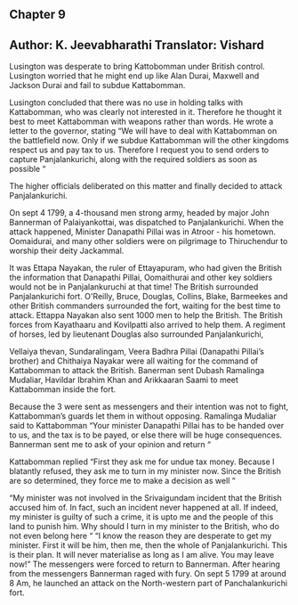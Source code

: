 ## Chapter 9
Author: K. Jeevabharathi
Translator: Vishard
---  
Lusington was desperate to bring Kattobomman under British control. Lusington worried that he might end up like Alan Durai, Maxwell and Jackson Durai and fail to subdue Kattabomman. 

Lusington concluded that there was no use in holding talks with Kattabomman, who was clearly not interested in it. Therefore he thought it best to meet Kattabomman with weapons rather than words. He wrote a letter to the governor, stating “We will have to deal with Kattabomman on the battlefield now. Only if we subdue Kattabomman will the other kingdoms respect us and pay tax to us. Therefore I request you to send orders to capture Panjalankurichi, along with the required soldiers as soon as possible “

The higher officials deliberated on this matter and finally decided to attack Panjalankurichi. 

On sept 4 1799, a 4-thousand men strong army, headed by major John Bannerman of Palaiyankottai, was dispatched to Panjalankurichi. When the attack happened, Minister Danapathi Pillai was in Atroor - his hometown. Oomaidurai, and many other soldiers were on pilgrimage to Thiruchendur to worship their deity Jackammal. 

It was Ettapa Nayakan, the ruler of Ettayapuram, who had given the British the information that Danapathi Pillai, Oomaithurai and other key soldiers would not be in Panjalankuruchi at that time! The British surrounded Panjalankurichi fort. O'Reilly, Bruce, Douglas, Collins, Blake, Barmeekes and other British commanders surrounded the fort, waiting for the best time to attack. Ettappa Nayakan also sent 1000 men to help the British. The British forces from Kayathaaru and Kovilpatti also arrived to help them. A regiment of horses, led by lieutenant Douglas also surrounded Panjalankurichi, 

Vellaiya thevan, Sundaralingam, Veera Badhra Pillai (Danapathi Pillai’s brother) and Chithaiya Nayakar were all waiting for the command of Kattabomman to attack the British. Banerman sent Dubash Ramalinga Mudaliar, Havildar Ibrahim Khan and Arikkaaran Saami to meet Kattabomman inside the fort. 

Because the 3 were sent as messengers and their intention was not to fight, Kattabomman’s guards let them in without opposing. Ramalinga Mudaliar said to Kattabomman “Your minister Danapathi Pillai has to be handed over to us, and the tax is to be payed, or else there will be huge consequences. Bannerman sent me to ask of your opinion and return “

Kattabomman replied “First they ask me for undue tax money. Because I blatantly refused, they ask me to turn in my minister now. Since the British are so determined, they force me to make a decision as well “

“My minister was not involved in the Srivaigundam incident that the British accused him of. In fact, such an incident never happened at all. If indeed, my minister is guilty of such a crime, it is upto me and the people of this land to punish him. Why should I turn in my minister to the British, who do not even belong here “
“I know the reason they are desperate to get my minister. First it will be him, then me, then the whole of Panjalankurichi. This is their plan. It will never materialise as long as I am alive. You may leave now!” 
The messengers were forced to return to Bannerman. After hearing from the messengers Bannerman raged with fury. On sept 5 1799 at around 8 Am, he launched an attack on the North-western part of Panchalankurichi fort.
